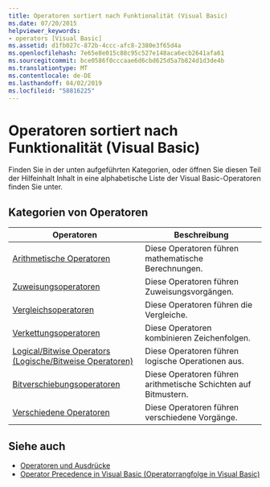 ```yaml
---
title: Operatoren sortiert nach Funktionalität (Visual Basic)
ms.date: 07/20/2015
helpviewer_keywords:
- operators [Visual Basic]
ms.assetid: d1fb027c-872b-4ccc-afc8-2380e3f65d4a
ms.openlocfilehash: 7e65e8e015c88c95c527e148aca6ecb2641afa61
ms.sourcegitcommit: bce0586f0cccaae6d6cbd625d5a7b824d1d3de4b
ms.translationtype: MT
ms.contentlocale: de-DE
ms.lasthandoff: 04/02/2019
ms.locfileid: "58816225"
---
```

# <a name="operators-listed-by-functionality-visual-basic"></a>Operatoren sortiert nach Funktionalität (Visual Basic)
Finden Sie in der unten aufgeführten Kategorien, oder öffnen Sie diesen Teil der Hilfeinhalt Inhalt in eine alphabetische Liste der Visual Basic-Operatoren finden Sie unter.  
  
## <a name="categories-of-operators"></a>Kategorien von Operatoren  
  
|Operatoren|Beschreibung|  
|---------------|-----------------|  
|[Arithmetische Operatoren](../../../visual-basic/language-reference/operators/arithmetic-operators.md)|Diese Operatoren führen mathematische Berechnungen.|  
|[Zuweisungsoperatoren](../../../visual-basic/language-reference/operators/assignment-operators.md)|Diese Operatoren führen Zuweisungsvorgängen.|  
|[Vergleichsoperatoren](../../../visual-basic/language-reference/operators/comparison-operators.md)|Diese Operatoren führen die Vergleiche.|  
|[Verkettungsoperatoren](../../../visual-basic/language-reference/operators/concatenation-operators.md)|Diese Operatoren kombinieren Zeichenfolgen.|  
|[Logical/Bitwise Operators (Logische/Bitweise Operatoren)](../../../visual-basic/language-reference/operators/logical-bitwise-operators.md)|Diese Operatoren führen logische Operationen aus.|  
|[Bitverschiebungsoperatoren](../../../visual-basic/language-reference/operators/bit-shift-operators.md)|Diese Operatoren führen arithmetische Schichten auf Bitmustern.|  
|[Verschiedene Operatoren](../../../visual-basic/language-reference/operators/miscellaneous-operators.md)|Diese Operatoren führen verschiedene Vorgänge.|  
  
## <a name="see-also"></a>Siehe auch

- [Operatoren und Ausdrücke](../../../visual-basic/programming-guide/language-features/operators-and-expressions/index.md)
- [Operator Precedence in Visual Basic (Operatorrangfolge in Visual Basic)](../../../visual-basic/language-reference/operators/operator-precedence.md)
